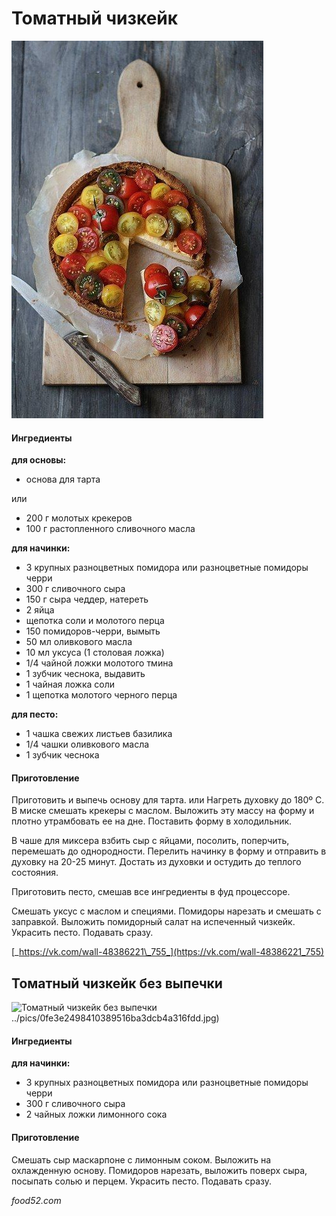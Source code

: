 ﻿---
image: ../pics/fe88ced25c4ad5cb96b686fd521cc565.jpg
---
# Томатный чизкейк

![Томатный чизкейк](../pics/fe88ced25c4ad5cb96b686fd521cc565.jpg)

#### Ингредиенты

**для основы:**

* основа для тарта  

или

* 200 г молотых крекеров
* 100 г растопленного сливочного масла

**для начинки:**

* 3 крупных разноцветных помидора или разноцветные помидоры черри
* 300 г сливочного сыра
* 150 г сыра чеддер, натереть
* 2 яйца
* щепотка соли и молотого перца
* 150 помидоров-черри, вымыть
* 50 мл оливкового масла
* 10 мл уксуса \(1 столовая ложка\)
* 1/4 чайной ложки молотого тмина
* 1 зубчик чеснока, выдавить
* 1 чайная ложка соли
* 1 щепотка молотого черного перца

**для песто:**

* 1 чашка свежих листьев базилика
* 1/4 чашки оливкового масла
* 1 зубчик чеснока

#### Приготовление

Приготовить и выпечь основу для тарта. или Нагреть духовку до 180º C. В миске смешать крекеры с маслом. Выложить эту массу на форму и плотно утрамбовать ее на дне. Поставить форму в холодильник.

В чаше для миксера взбить сыр с яйцами, посолить, поперчить, перемешать до однородности. Перелить начинку в форму и отправить в духовку на 20-25 минут. Достать из духовки и остудить до теплого состояния.

Приготовить песто, смешав все ингредиенты в фуд процессоре.

Смешать уксус с маслом и специями. Помидоры нарезать и смешать с заправкой. Выложить помидорный салат на испеченный чизкейк. Украсить песто. Подавать сразу.

[_https://vk.com/wall-48386221\_755_](https://vk.com/wall-48386221_755)

## Томатный чизкейк без выпечки

![Томатный чизкейк без выпечки]()../pics/0fe3e2498410389516ba3dcb4a316fdd.jpg)

#### Ингредиенты

**для начинки:**

* 3 крупных разноцветных помидора или разноцветные помидоры черри
* 300 г сливочного сыра
* 2 чайных ложки лимонного сока

#### Приготовление

Смешать сыр маскарпоне с лимонным соком. Выложить на охлажденную основу. Помидоров нарезать, выложить поверх сыра, посыпать солью и перцем. Украсить песто. Подавать сразу.

*food52.com*
